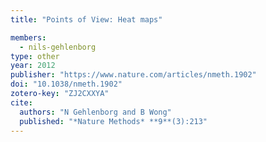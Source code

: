 ```yaml
---
title: "Points of View: Heat maps"

members:
  - nils-gehlenborg
type: other
year: 2012
publisher: "https://www.nature.com/articles/nmeth.1902"
doi: "10.1038/nmeth.1902"
zotero-key: "ZJ2CXXYA"
cite:
  authors: "N Gehlenborg and B Wong"
  published: "*Nature Methods* **9**(3):213"
---
```

